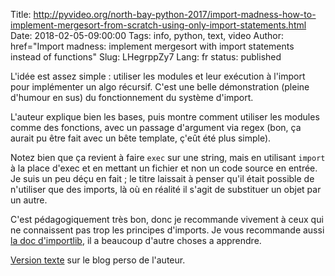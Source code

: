 Title: http://pyvideo.org/north-bay-python-2017/import-madness-how-to-implement-mergesort-from-scratch-using-only-import-statements.html
Date: 2018-02-05-09:00:00
Tags: info, python, text, video
Author: href="Import madness: implement mergesort with import statements instead of functions"
Slug: LHegrppZy7
Lang: fr
status: published

L'idée est assez simple : utiliser les modules et leur exécution à l'import pour implémenter un algo récursif.
C'est une belle démonstration (pleine d'humour en sus) du fonctionnement du système d'import.

L'auteur explique bien les bases, puis montre comment utiliser les modules comme des fonctions,
avec un passage d'argument via regex (bon, ça aurait pu être fait avec un bête template, ç'eût été plus simple).

Notez bien que ça revient à faire `exec` sur une string, mais en utilisant `import` à la place d'exec
et en mettant un fichier et non un code source en entrée.
Je suis un peu déçu en fait ; le titre laissait à penser qu'il était possible de n'utiliser que des imports,
là où en réalité il s'agit de substituer un objet par un autre.

C'est pédagogiquement très bon, donc je recommande vivement à ceux qui ne connaissent pas trop les principes d'imports.
Je vous recommande aussi [la doc d'importlib](https://docs.python.org/3/library/importlib.html), il a beaucoup d'autre choses a apprendre.

[Version texte](http://pyvideo.org/north-bay-python-2017/import-madness-how-to-implement-mergesort-from-scratch-using-only-import-statements.html) sur le blog perso de l'auteur.
